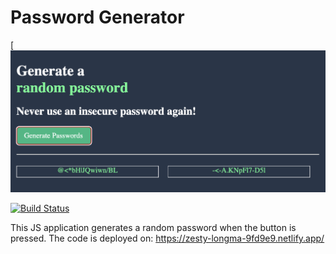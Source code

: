 # Password Generator

[![N|Solid](https://github.com/kunalpjain/password-generator/blob/main/sample.png)

[![Build Status](https://travis-ci.org/joemccann/dillinger.svg?branch=master)](https://travis-ci.org/joemccann/dillinger)

This JS application generates a random password when the button is pressed. The code is deployed on: https://zesty-longma-9fd9e9.netlify.app/
